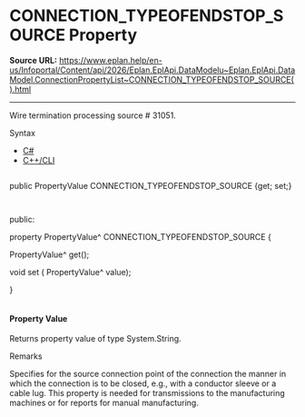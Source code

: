 # CONNECTION_TYPEOFENDSTOP_SOURCE Property

**Source URL:** https://www.eplan.help/en-us/Infoportal/Content/api/2026/Eplan.EplApi.DataModelu~Eplan.EplApi.DataModel.ConnectionPropertyList~CONNECTION_TYPEOFENDSTOP_SOURCE().html

---

Wire termination processing source # 31051.

Syntax

- [C#](#i-syntax-CS)
- [C++/CLI](#i-syntax-CPP2005)

```
```
public PropertyValue CONNECTION_TYPEOFENDSTOP_SOURCE {get; set;}
```
```

```
```
public:

property PropertyValue^ CONNECTION_TYPEOFENDSTOP_SOURCE {

   PropertyValue^ get();

   void set (    PropertyValue^ value);

}
```
```

#### Property Value

Returns property value of type System.String.

Remarks

Specifies for the source connection point of the connection the manner in which the connection is to be closed, e.g., with a conductor sleeve or a cable lug. This property is needed for transmissions to the manufacturing machines or for reports for manual manufacturing.
